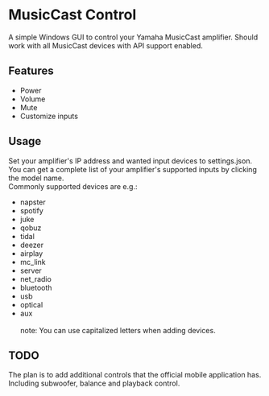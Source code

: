 # MusicCast Control

A simple Windows GUI to control your Yamaha MusicCast amplifier. Should work with all MusicCast devices with API support enabled.

## Features
* Power
* Volume
* Mute
* Customize inputs

## Usage
Set your amplifier's IP address and wanted input devices to settings.json.<br />
You can get a complete list of your amplifier's supported inputs by clicking the model name.<br />
Commonly supported devices are e.g.:<br />
* napster
* spotify
* juke
* qobuz
* tidal
* deezer
* airplay
* mc_link
* server
* net_radio
* bluetooth
* usb
* optical
* aux<br /><br />
note: You can use capitalized letters when adding devices.

## TODO
The plan is to add additional controls that the official mobile application has. Including subwoofer, balance and playback control.
